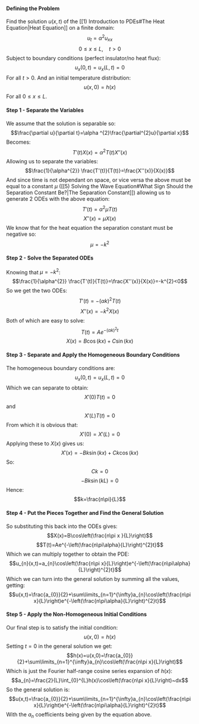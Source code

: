 #### Defining the Problem
Find the solution $u(x,t)$ of the [[1) Introduction to PDEs#The Heat Equation|Heat Equation]]
on a finite domain:
$$u_{t}=\alpha ^{2}u_{xx}$$
$$0\le x\le L,~~~~ t>0$$
Subject to boundary conditions (perfect insulator/no heat flux):
$$u_{x}(0,t)=u_x(L,t)=0$$
For all $t>0$.
And an initial temperature distribution:
$$u(x,0)=h(x)$$
For all $0\le x\le L$.
#### Step 1 - Separate the Variables
We assume that the solution is separable so:
$$\frac{\partial u}{\partial t}=\alpha ^{2}\frac{\partial^{2}u}{\partial x}$$
Becomes:
$$T'(t)X(x)=\alpha^{2}T(t)X''(x)$$
Allowing us to separate the variables:
$$\frac{1}{\alpha^{2}} \frac{T'(t)}{T(t)}=\frac{X''(x)}{X(x)}$$
And since time is not dependant on space, or vice versa the above must be equal to a constant $\mu$ ([[5) Solving the Wave Equation#What Sign Should the Separation Constant Be?|The Separation Constant]]) allowing us to generate 2 ODEs with the above equation:
$$T'(t)=\alpha^{2}\mu T(t)$$
$$X''(x)=\mu X(x)$$
We know that for the heat equation the separation constant must be negative so:
$$\mu=-k^{2}$$
#### Step 2 - Solve the Separated ODEs
Knowing that $\mu=-k^{2}$:
$$\frac{1}{\alpha^{2}} \frac{T'(t)}{T(t)}=\frac{X''(x)}{X(x)}=-k^{2}<0$$
So we get the two ODEs:
$$T'(t)=-(\alpha k)^{2} T(t)$$
$$X''(x)=-k^{2} X(x)$$
Both of which are easy to solve:
$$T(t)=Ae^{-(\alpha k)^{2}t}$$
$$X(x)=B\cos(kx)+C\sin(kx)$$
#### Step 3 - Separate and Apply the Homogeneous Boundary Conditions
The homogeneous boundary conditions are:
$$u_{x}(0,t)=u_x(L,t)=0$$
Which we can separate to obtain:
$$X'(0)T(t)=0$$
and
$$X'(L)T(t)=0$$
From which it is obvious that:
$$X'(0)=X'(L)=0$$
Applying these to $X(x)$ gives us:
$$X'(x)=-Bk\sin(kx)+Ck\cos(kx)$$
So:
$$Ck=0$$
$$-Bk\sin(kL)=0$$
Hence:
$$k=\frac{n\pi}{L}$$
#### Step 4 - Put the Pieces Together and Find the General Solution
So substituting this back into the ODEs gives:
$$X(x)=B\cos\left(\frac{n\pi x }{L}\right)$$
$$T(t)=Ae^{-\left(\frac{n\pi\alpha}{L}\right)^{2}t}$$
Which we can multiply together to obtain the PDE:
$$u_{n}(x,t)=a_{n}\cos\left(\frac{n\pi x}{L}\right)e^{-\left(\frac{n\pi\alpha}{L}\right)^{2}t}$$
Which we can turn into the general solution by summing all the values, getting:
$$u(x,t)=\frac{a_{0}}{2}+\sum\limits_{n=1}^{\infty}a_{n}\cos\left(\frac{n\pi x}{L}\right)e^{-\left(\frac{n\pi\alpha}{L}\right)^{2}t}$$
#### Step 5 - Apply the Non-Homogeneous Initial Conditions
Our final step is to satisfy the initial condition:
$$u(x,0)=h(x)$$
Setting $t=0$ in the general solution we get:
$$h(x)=u(x,0)=\frac{a_{0}}{2}+\sum\limits_{n=1}^{\infty}a_{n}\cos\left(\frac{n\pi x}{L}\right)$$
Which is just the Fourier half-range cosine series expansion of $h(x)$:
$$a_{n}=\frac{2}{L}\int_{0}^{L}h(x)\cos\left(\frac{n\pi x}{L}\right)~dx$$
So the general solution is:
$$u(x,t)=\frac{a_{0}}{2}+\sum\limits_{n=1}^{\infty}a_{n}\cos\left(\frac{n\pi x}{L}\right)e^{-\left(\frac{n\pi\alpha}{L}\right)^{2}t}$$
With the $a_n$ coefficients being given by the equation above.
